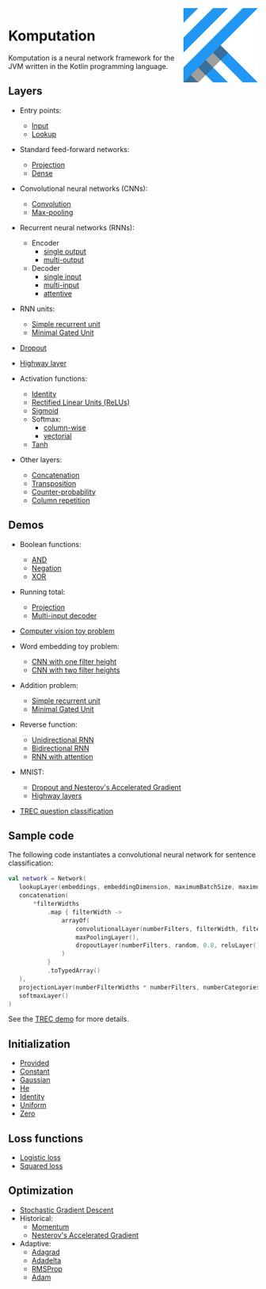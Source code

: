 <img src="Logo.jpg" align="right" height="150" width="150" />

# Komputation

Komputation is a neural network framework for the JVM written in the Kotlin programming language.

## Layers

- Entry points:
  - [Input](./src/main/kotlin/shape/komputation/layers/entry/InputLayer.kt)
  - [Lookup](./src/main/kotlin/shape/komputation/layers/entry/LookupLayer.kt)

- Standard feed-forward networks:
  - [Projection](./src/main/kotlin/shape/komputation/layers/forward/projection/ProjectionLayer.kt)
  - [Dense](./src/main/kotlin/shape/komputation/layers/forward/DenseLayer.kt)

- Convolutional neural networks (CNNs):
  - [Convolution](./src/main/kotlin/shape/komputation/layers/forward/convolution/ConvolutionalLayer.kt)
  - [Max-pooling](./src/main/kotlin/shape/komputation/layers/forward/convolution/MaxPoolingLayer.kt)

- Recurrent neural networks (RNNs):
  - Encoder
    - [single output](./src/main/kotlin/shape/komputation/layers/forward/encoder/SingleOutputEncoder.kt)
    - [multi-output](./src/main/kotlin/shape/komputation/layers/forward/encoder/MultiOutputEncoder.kt)
  - Decoder
    - [single input](./src/main/kotlin/shape/komputation/layers/forward/decoder/SingleInputDecoder.kt)
    - [multi-input](./src/main/kotlin/shape/komputation/layers/forward/decoder/MultiInputDecoder.kt)
    - [attentive](./src/main/kotlin/shape/komputation/layers/forward/decoder/AttentiveDecoder.kt)

- RNN units:
  - [Simple recurrent unit](./src/main/kotlin/shape/komputation/cpu/layers/forward/units/SimpleRecurrentUnit.kt)
  - [Minimal Gated Unit](./src/main/kotlin/shape/komputation/cpu/layers/forward/units/MinimalGatedUnit.kt)

- [Dropout](./src/main/kotlin/shape/komputation/layers/forward/dropout/DropoutLayer.kt)

- [Highway layer](./src/main/kotlin/shape/komputation/layers/forward/HighwayLayer.kt)

- Activation functions:
  - [Identity](./src/main/kotlin/shape/komputation/layers/forward/activation/IdentityLayer.kt)
  - [Rectified Linear Units (ReLUs)](./src/main/kotlin/shape/komputation/layers/forward/activation/ReluLayer.kt)
  - [Sigmoid](./src/main/kotlin/shape/komputation/layers/forward/activation/SigmoidLayer.kt)
  - Softmax:
    - [column-wise](./src/main/kotlin/shape/komputation/layers/forward/activation/SoftmaxLayer.kt)
    - [vectorial](./src/main/kotlin/shape/komputation/layers/forward/activation/SoftmaxVectorLayer.kt)
  - [Tanh](./src/main/kotlin/shape/komputation/layers/forward/activation/TanhLayer.kt)

- Other layers:
  - [Concatenation](./src/main/kotlin/shape/komputation/layers/forward/Concatenation.kt)
  - [Transposition](./src/main/kotlin/shape/komputation/layers/forward/TranspositionLayer.kt)
  - [Counter-probability](./src/main/kotlin/shape/komputation/layers/forward/CounterProbabilityLayer.kt)
  - [Column repetition](./src/main/kotlin/shape/komputation/layers/forward/ColumnRepetitionLayer.kt)

## Demos

- Boolean functions:
  - [AND](./src/main/kotlin/shape/komputation/cpu/demos/and/AndSigmoid.kt)
  - [Negation](./src/main/kotlin/shape/komputation/cpu/demos/negation/Negation.kt)
  - [XOR](./src/main/kotlin/shape/komputation/cpu/demos/xor/Xor.kt)

- Running total:
  - [Projection](./src/main/kotlin/shape/komputation/cpu/demos/runningtotal/RunningTotalProjection.kt)
  - [Multi-input decoder](./src/main/kotlin/shape/komputation/cpu/demos/runningtotal/RunningTotalMultiInputDecoder.kt)

- [Computer vision toy problem](./src/main/kotlin/shape/komputation/cpu/demos/lines/Lines.kt)

- Word embedding toy problem:
  - [CNN with one filter height](./src/main/kotlin/shape/komputation/cpu/demos/embeddings/Embeddings.kt)
  - [CNN with two filter heights](./src/main/kotlin/shape/komputation/cpu/demos/embeddings/EmbeddingsWithDifferentFilterHeights.kt)

- Addition problem:
  - [Simple recurrent unit](./src/main/kotlin/shape/komputation/cpu/demos/addition/AdditionProblemRecurrentUnit.kt)
  - [Minimal Gated Unit](./src/main/kotlin/shape/komputation/cpu/demos/addition/AdditionProblemMGU.kt)

- Reverse function:
  - [Unidirectional RNN](./src/main/kotlin/shape/komputation/cpu/demos/reverse/ReverseUnidirectional.kt)
  - [Bidirectional RNN](./src/main/kotlin/shape/komputation/cpu/demos/reverse/ReverseBidirectional.kt)
  - [RNN with attention](./src/main/kotlin/shape/komputation/cpu/demos/reverse/ReverseAttention.kt)

- MNIST:
  - [Dropout and Nesterov's Accelerated Gradient](./src/main/kotlin/shape/komputation/cpu/demos/mnist/MnistDropoutNesterov.kt)
  - [Highway layers](./src/main/kotlin/shape/komputation/cpu/demos/mnist/MnistHighway.kt)

- [TREC question classification](./src/main/kotlin/shape/komputation/cpu/demos/trec/TREC.kt)

## Sample code

The following code instantiates a convolutional neural network for sentence classification:

 ```kotlin
val network = Network(
    lookupLayer(embeddings, embeddingDimension, maximumBatchSize, maximumLength, optimizationStrategy),
    concatenation(
        *filterWidths
            .map { filterWidth ->
                arrayOf(
                    convolutionalLayer(numberFilters, filterWidth, filterHeight, initializationStrategy, optimizationStrategy),
                    maxPoolingLayer(),
                    dropoutLayer(numberFilters, random, 0.8, reluLayer())
                )
            }
            .toTypedArray()
    ),
    projectionLayer(numberFilterWidths * numberFilters, numberCategories, initializationStrategy, initializationStrategy, optimizationStrategy),
    softmaxLayer()
)
```

See the [TREC demo](./src/main/kotlin/shape/komputation/demos/trec/TREC.kt) for more details.

## Initialization

- [Provided](./src/main/kotlin/shape/komputation/initialization/ProvidedInitialization.kt)
- [Constant](./src/main/kotlin/shape/komputation/initialization/ConstantInitialization.kt)
- [Gaussian](./src/main/kotlin/shape/komputation/initialization/GaussianInitialization.kt)
- [He](./src/main/kotlin/shape/komputation/initialization/HeInitialization.kt)
- [Identity](./src/main/kotlin/shape/komputation/initialization/IdentityInitialization.kt)
- [Uniform](./src/main/kotlin/shape/komputation/initialization/UniformInitialization.kt)
- [Zero](./src/main/kotlin/shape/komputation/initialization/ZeroInitialization.kt)

## Loss functions

- [Logistic loss](./src/main/kotlin/shape/komputation/loss/LogisticLoss.kt)
- [Squared loss](./src/main/kotlin/shape/komputation/loss/SquaredLoss.kt)

## Optimization

- [Stochastic Gradient Descent](./src/main/kotlin/shape/komputation/optimization/StochasticGradientDescent.kt)
- Historical:
  - [Momentum](./src/main/kotlin/shape/komputation/optimization/historical/Momentum.kt)
  - [Nesterov's Accelerated Gradient](./src/main/kotlin/shape/komputation/optimization/historical/Nesterov.kt)
- Adaptive:
  - [Adagrad](./src/main/kotlin/shape/komputation/optimization/adaptive/Adagrad.kt)
  - [Adadelta](./src/main/kotlin/shape/komputation/optimization/adaptive/Adadelta.kt)
  - [RMSProp](./src/main/kotlin/shape/komputation/optimization/adaptive/RMSProp.kt)
  - [Adam](./src/main/kotlin/shape/komputation/optimization/adaptive/Adam.kt)